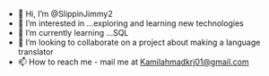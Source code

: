 - 👋 Hi, I’m @SlippinJimmy2
- 👀 I’m interested in ...exploring and learning new technologies
- 🌱 I’m currently learning ...SQL
- 💞️ I’m looking to collaborate on a project about making a language translator
- 📫 How to reach me - mail me at Kamilahmadkrj01@gmail.com

<!---
SlippinJimmy2/SlippinJimmy2 is a ✨ special ✨ repository because its `README.md` (this file) appears on your GitHub profile.
You can click the Preview link to take a look at your changes.
--->
